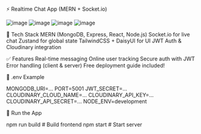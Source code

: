 ⚡ Realtime Chat App (MERN + Socket.io)

![image](https://github.com/user-attachments/assets/cb8f8e89-2b44-45d7-ab99-06b8e4f72938)
![image](https://github.com/user-attachments/assets/3a8786d8-575c-4000-bfcf-3c2d518edf7c)
![image](https://github.com/user-attachments/assets/4fef8985-d967-4eae-89ae-a0f307126ecf)
![image](https://github.com/user-attachments/assets/cd8f4372-9b61-46dc-a986-8128c1a30f68)





🔧 Tech Stack
MERN (MongoDB, Express, React, Node.js)
Socket.io for live chat
Zustand for global state
TailwindCSS + DaisyUI for UI
JWT Auth & Cloudinary integration

✅ Features
Real-time messaging
Online user tracking
Secure auth with JWT
Error handling (client & server)
Free deployment guide included!

📁 .env Example

MONGODB_URI=...
PORT=5001
JWT_SECRET=...
CLOUDINARY_CLOUD_NAME=...
CLOUDINARY_API_KEY=...
CLOUDINARY_API_SECRET=...
NODE_ENV=development


🚀 Run the App

npm run build    # Build frontend
npm start        # Start server
